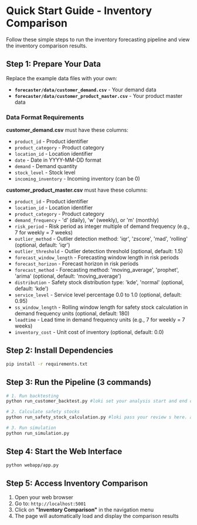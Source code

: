 # Quick Start Guide - Inventory Comparison

Follow these simple steps to run the inventory forecasting pipeline and view the inventory comparison results.

## Step 1: Prepare Your Data
Replace the example data files with your own:
- **`forecaster/data/customer_demand.csv`** - Your demand data
- **`forecaster/data/customer_product_master.csv`** - Your product master data

### Data Format Requirements
**customer_demand.csv** must have these columns:
- `product_id` - Product identifier
- `product_category` - Product category  
- `location_id` - Location identifier
- `date` - Date in YYYY-MM-DD format
- `demand` - Demand quantity
- `stock_level` - Stock level
- `incoming_inventory` - Incoming inventory (can be 0)

**customer_product_master.csv** must have these columns:
- `product_id` - Product identifier
- `location_id` - Location identifier
- `product_category` - Product category
- `demand_frequency` - 'd' (daily), 'w' (weekly), or 'm' (monthly)
- `risk_period` - Risk period as integer multiple of demand frequency (e.g., 7 for weekly = 7 weeks)
- `outlier_method` - Outlier detection method: 'iqr', 'zscore', 'mad', 'rolling' (optional, default: 'iqr')
- `outlier_threshold` - Outlier detection threshold (optional, default: 1.5)
- `forecast_window_length` - Forecasting window length in risk periods
- `forecast_horizon` - Forecast horizon in risk periods
- `forecast_method` - Forecasting method: 'moving_average', 'prophet', 'arima' (optional, default: 'moving_average')
- `distribution` - Safety stock distribution type: 'kde', 'normal' (optional, default: 'kde')
- `service_level` - Service level percentage 0.0 to 1.0 (optional, default: 0.95)
- `ss_window_length` - Rolling window length for safety stock calculation in demand frequency units (optional, default: 180)
- `leadtime` - Lead time in demand frequency units (e.g., 7 for weekly = 7 weeks)
- `inventory_cost` - Unit cost of inventory (optional, default: 0.0)

## Step 2: Install Dependencies
```bash
pip install -r requirements.txt
```

## Step 3: Run the Pipeline (3 commands)
```bash
# 1. Run backtesting
python run_customer_backtest.py #loki set your analysis start and end date here. Ask cursor how. 

# 2. Calculate safety stocks  
python run_safety_stock_calculation.py #loki pass your review s here. a list of the first of every month for the analysis period.

# 3. Run simulation
python run_simulation.py
```

## Step 4: Start the Web Interface
```bash
python webapp/app.py
```

## Step 5: Access Inventory Comparison
1. Open your web browser
2. Go to: `http://localhost:5001`
3. Click on **"Inventory Comparison"** in the navigation menu
4. The page will automatically load and display the comparison results

